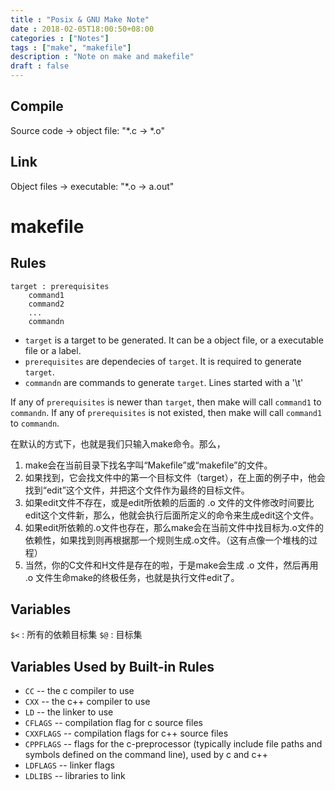 ```yaml
---
title : "Posix & GNU Make Note"
date : 2018-02-05T18:00:50+08:00
categories : ["Notes"]
tags : ["make", "makefile"]
description : "Note on make and makefile"
draft : false
---
```


## Compile

Source code -> object file: "\*.c -> \*.o"

## Link

Object files -> executable: "\*.o -> a.out"

# makefile

## Rules

```
target : prerequisites
    command1
    command2
    ...
    commandn
```

- `target` is a target to be generated.  It can be a object file, or a executable file or a label.
- `prerequisites` are dependecies of `target`.  It is required to generate `target`.
- `commandn` are commands to generate `target`.  Lines started with a '\t'

If any of `prerequisites` is newer than `target`, then make will call `command1` to `commandn`.
If any of `prerequisites` is not existed, then make will call `command1` to `commandn`.

在默认的方式下，也就是我们只输入make命令。那么，

1. make会在当前目录下找名字叫“Makefile”或“makefile”的文件。
2. 如果找到，它会找文件中的第一个目标文件（target），在上面的例子中，他会找到“edit”这个文件，并把这个文件作为最终的目标文件。
3. 如果edit文件不存在，或是edit所依赖的后面的 .o 文件的文件修改时间要比edit这个文件新，那么，他就会执行后面所定义的命令来生成edit这个文件。
4. 如果edit所依赖的.o文件也存在，那么make会在当前文件中找目标为.o文件的依赖性，如果找到则再根据那一个规则生成.o文件。（这有点像一个堆栈的过程）
5. 当然，你的C文件和H文件是存在的啦，于是make会生成 .o 文件，然后再用 .o 文件生命make的终极任务，也就是执行文件edit了。

## Variables

`$<` : 所有的依赖目标集
`$@` : 目标集

## Variables Used by Built-in Rules

- `CC` -- the c compiler to use
- `CXX` -- the c++ compiler to use
- `LD` -- the linker to use
- `CFLAGS` -- compilation flag for c source files
- `CXXFLAGS` -- compilation flags for c++ source files
- `CPPFLAGS` -- flags for the c-preprocessor (typically include file paths and symbols defined on the command line), used by c and c++
- `LDFLAGS` -- linker flags
- `LDLIBS` -- libraries to link
